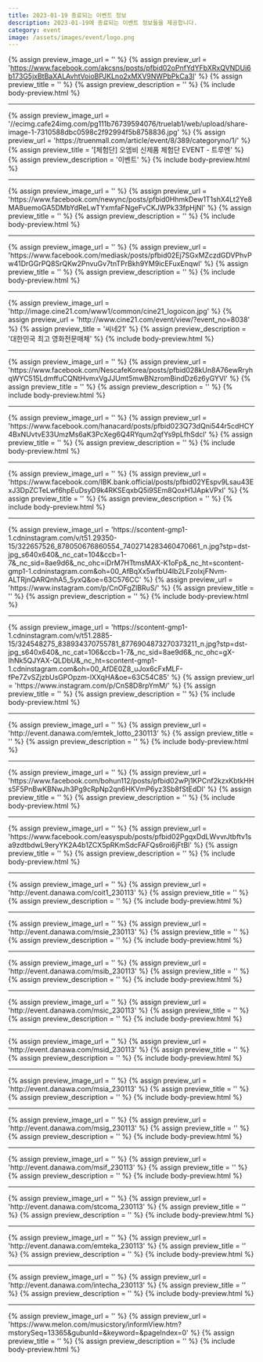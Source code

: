 ```yaml
---
title: 2023-01-19 종료되는 이벤트 정보
description: 2023-01-19에 종료되는 이벤트 정보들을 제공합니다.
category: event
image: /assets/images/event/logo.png
---
```

{% assign preview_image_url = '' %}
{% assign preview_url = 'https://www.facebook.com/akcsns/posts/pfbid02oPnfYdYFbXRxQVNDUi6b173G5jxBtBaXALAvhtVoioBPJKLno2xMXV9NWPbPkCa3l' %}
{% assign preview_title = '' %}
{% assign preview_description = '' %}
{% include body-preview.html %}
<hr>{% assign preview_image_url = '//ecimg.cafe24img.com/pg111b76739594076/truelab1/web/upload/share-image-1-7310588dbc0598c2f92994f5b8758836.jpg' %}
{% assign preview_url = 'https://truenmall.com/article/event/8/389/categoryno/1/' %}
{% assign preview_title = '[체험단] 오엠비 신제품 체험단 EVENT - 트루엔' %}
{% assign preview_description = '이벤트' %}
{% include body-preview.html %}
<hr>{% assign preview_image_url = '' %}
{% assign preview_url = 'https://www.facebook.com/newync/posts/pfbid0HhmkDew1T1shX4Lt2Ye8MA8uemoGA5DMbYdReLwTYxmfaFNgeFvCKJWPk33fpHjNl' %}
{% assign preview_title = '' %}
{% assign preview_description = '' %}
{% include body-preview.html %}
<hr>{% assign preview_image_url = '' %}
{% assign preview_url = 'https://www.facebook.com/mediask/posts/pfbid02Ej7SGxMZczdGDVPhvPw41DrGGrPQ8SrQKw2PnvuGv7tnTPrBkh9YM9icEFuxEnqwl' %}
{% assign preview_title = '' %}
{% assign preview_description = '' %}
{% include body-preview.html %}
<hr>{% assign preview_image_url = 'http://image.cine21.com/www1/common/cine21_logoicon.jpg' %}
{% assign preview_url = 'http://www.cine21.com/event/view/?event_no=8038' %}
{% assign preview_title = '씨네21' %}
{% assign preview_description = '대한민국 최고 영화전문매체' %}
{% include body-preview.html %}
<hr>{% assign preview_image_url = '' %}
{% assign preview_url = 'https://www.facebook.com/NescafeKorea/posts/pfbid028kUn8A76ewRryhqWYC515LdmffuCQNtHvmxVgJJUmt5mwBNzromBindDz6z6yGYVl' %}
{% assign preview_title = '' %}
{% assign preview_description = '' %}
{% include body-preview.html %}
<hr>{% assign preview_image_url = '' %}
{% assign preview_url = 'https://www.facebook.com/hanacard/posts/pfbid023Q73dQni544r5cdHCY4BxNUvtvE33UmzMs6aK3PcXeg6Q4RYqum2qfYs9pLfhSdcl' %}
{% assign preview_title = '' %}
{% assign preview_description = '' %}
{% include body-preview.html %}
<hr>{% assign preview_image_url = '' %}
{% assign preview_url = 'https://www.facebook.com/IBK.bank.official/posts/pfbid02YEspv9Lsau43ExJ3DpZCTeLwf6hpEuDsyD9k4RKSEqxbQ5i9SEm8QoxH1JApkVPxl' %}
{% assign preview_title = '' %}
{% assign preview_description = '' %}
{% include body-preview.html %}
<hr>{% assign preview_image_url = 'https://scontent-gmp1-1.cdninstagram.com/v/t51.29350-15/322657526_878050676860554_7402714283460470661_n.jpg?stp=dst-jpg_s640x640&amp;_nc_cat=104&amp;ccb=1-7&amp;_nc_sid=8ae9d6&amp;_nc_ohc=iDrM7HTtmsMAX-K1oFp&amp;_nc_ht=scontent-gmp1-1.cdninstagram.com&amp;oh=00_AfBqXx5wfbU4lb2LFzoIxjFNvm-ALTRjnQARQnhA5_5yxQ&amp;oe=63C576CC' %}
{% assign preview_url = 'https://www.instagram.com/p/CnOFgZlBRuS/' %}
{% assign preview_title = '' %}
{% assign preview_description = '' %}
{% include body-preview.html %}
<hr>{% assign preview_image_url = 'https://scontent-gmp1-1.cdninstagram.com/v/t51.2885-15/324548275_838934370755781_8776904873270373211_n.jpg?stp=dst-jpg_s640x640&amp;_nc_cat=106&amp;ccb=1-7&amp;_nc_sid=8ae9d6&amp;_nc_ohc=gX-IhNk5QJYAX-QLDbU&amp;_nc_ht=scontent-gmp1-1.cdninstagram.com&amp;oh=00_AfDE0Z8_uJox6cFxMLF-fPe7ZvSZjzbUsGPOpzm-lXXqHA&amp;oe=63C54C85' %}
{% assign preview_url = 'https://www.instagram.com/p/CnS8D8rpYmM/' %}
{% assign preview_title = '' %}
{% assign preview_description = '' %}
{% include body-preview.html %}
<hr>{% assign preview_image_url = '' %}
{% assign preview_url = 'http://event.danawa.com/emtek_lotto_230113' %}
{% assign preview_title = '' %}
{% assign preview_description = '' %}
{% include body-preview.html %}
<hr>{% assign preview_image_url = '' %}
{% assign preview_url = 'https://www.facebook.com/bohun112/posts/pfbid02wPj1KPCnf2kzxKbtkHHs5F5PnBwKBNwJh3Pg9cRpNp2qn6HKVmP6yz3Sb8fStEdDl' %}
{% assign preview_title = '' %}
{% assign preview_description = '' %}
{% include body-preview.html %}
<hr>{% assign preview_image_url = '' %}
{% assign preview_url = 'https://www.facebook.com/easyspub/posts/pfbid02PgqxDdLWvvrJtbftv1sa9zdtbdwL9eryYK2A4b1ZCX5pRKmSdcFAFQs6roi6jFtBl' %}
{% assign preview_title = '' %}
{% assign preview_description = '' %}
{% include body-preview.html %}
<hr>{% assign preview_image_url = '' %}
{% assign preview_url = 'http://event.danawa.com/coit1_230113' %}
{% assign preview_title = '' %}
{% assign preview_description = '' %}
{% include body-preview.html %}
<hr>{% assign preview_image_url = '' %}
{% assign preview_url = 'http://event.danawa.com/msie_230113' %}
{% assign preview_title = '' %}
{% assign preview_description = '' %}
{% include body-preview.html %}
<hr>{% assign preview_image_url = '' %}
{% assign preview_url = 'http://event.danawa.com/msib_230113' %}
{% assign preview_title = '' %}
{% assign preview_description = '' %}
{% include body-preview.html %}
<hr>{% assign preview_image_url = '' %}
{% assign preview_url = 'http://event.danawa.com/msic_230113' %}
{% assign preview_title = '' %}
{% assign preview_description = '' %}
{% include body-preview.html %}
<hr>{% assign preview_image_url = '' %}
{% assign preview_url = 'http://event.danawa.com/msid_230113' %}
{% assign preview_title = '' %}
{% assign preview_description = '' %}
{% include body-preview.html %}
<hr>{% assign preview_image_url = '' %}
{% assign preview_url = 'http://event.danawa.com/msia_230113' %}
{% assign preview_title = '' %}
{% assign preview_description = '' %}
{% include body-preview.html %}
<hr>{% assign preview_image_url = '' %}
{% assign preview_url = 'http://event.danawa.com/msig_230113' %}
{% assign preview_title = '' %}
{% assign preview_description = '' %}
{% include body-preview.html %}
<hr>{% assign preview_image_url = '' %}
{% assign preview_url = 'http://event.danawa.com/msif_230113' %}
{% assign preview_title = '' %}
{% assign preview_description = '' %}
{% include body-preview.html %}
<hr>{% assign preview_image_url = '' %}
{% assign preview_url = 'http://event.danawa.com/stcoma_230113' %}
{% assign preview_title = '' %}
{% assign preview_description = '' %}
{% include body-preview.html %}
<hr>{% assign preview_image_url = '' %}
{% assign preview_url = 'http://event.danawa.com/emteka_230113' %}
{% assign preview_title = '' %}
{% assign preview_description = '' %}
{% include body-preview.html %}
<hr>{% assign preview_image_url = '' %}
{% assign preview_url = 'http://event.danawa.com/intecha_230113' %}
{% assign preview_title = '' %}
{% assign preview_description = '' %}
{% include body-preview.html %}
<hr>{% assign preview_image_url = '' %}
{% assign preview_url = 'https://www.melon.com/musicstory/informView.htm?mstorySeq=13365&gubunId=&keyword=&pageIndex=0' %}
{% assign preview_title = '' %}
{% assign preview_description = '' %}
{% include body-preview.html %}